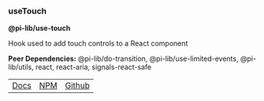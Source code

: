 ### useTouch

**@pi-lib/use-touch**

Hook used to add touch controls to a React component

**Peer Dependencies:** @pi-lib/do-transition, @pi-lib/use-limited-events, @pi-lib/utils, react, react-aria, signals-react-safe

<table>
  <tbody>
    <tr>
      <td><a href="https://pi.lance-taylor.com/?path=/docs/utilities-hooks-usethrottledevents--docs" target="_blank">Docs</a></td>
      <td><a href="https://www.npmjs.com/package/@pi-lib/use-touch?activeTab=readme" target="_blank">NPM</a></td>
      <td><a href="https://github.com/lancerael/pi/tree/main/src/packages/hooks/useTouch" target="_blank">Github</a></td>
    </tr>
  </tbody>
</table>
